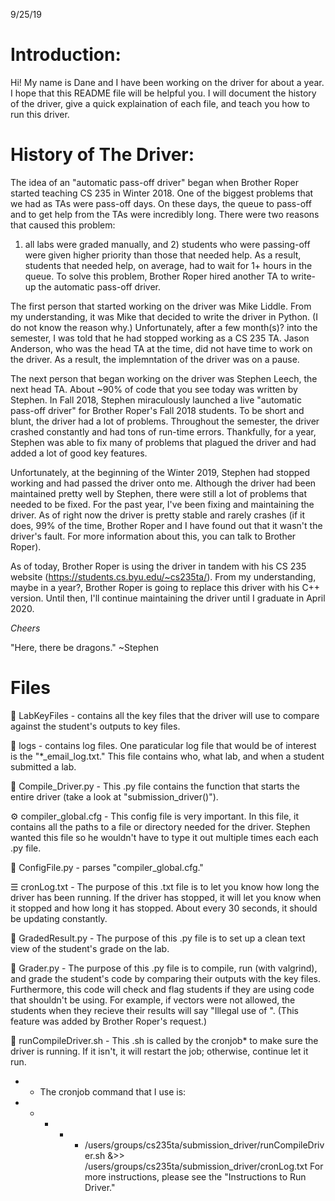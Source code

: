 9/25/19

# Introduction: #

Hi! My name is Dane and I have been working on the driver for about a year. 
I hope that this README file will be helpful you. I will document the history 
of the driver, give a quick explaination of each file, and teach you how to 
run this driver.



# History of The Driver: #

The idea of an "automatic pass-off driver" began when Brother Roper started
teaching CS 235 in Winter 2018. One of the biggest problems that we had as TAs
were pass-off days. On these days, the queue to pass-off and to get help from 
the TAs were incredibly long. There were two reasons that caused this problem: 
1) all labs were graded manually, and 2) students who were passing-off were 
given higher priority than those that needed help. As a result, students that 
needed help, on average, had to wait for 1+ hours in the queue. To solve this 
problem, Brother Roper hired another TA to write-up the automatic pass-off 
driver.

The first person that started working on the driver was Mike Liddle. From my 
understanding, it was Mike that decided to write the driver in Python. (I do not 
know the reason why.) Unfortunately, after a few month(s)? into the semester, I 
was told that he had stopped working as a CS 235 TA. Jason Anderson, who was the 
head TA at the time, did not have time to work on the driver. As a result, the 
implemntation of the driver was on a pause.

The next person that began working on the driver was Stephen Leech, the next head 
TA. About ~90% of code that you see today was written by Stephen. In Fall 2018, 
Stephen miraculously launched a live "automatic pass-off driver" for Brother 
Roper's Fall 2018 students. To be short and blunt, the driver had a lot of 
problems. Throughout the semester, the driver crashed constantly and had tons 
of run-time errors. Thankfully, for a year, Stephen was able to fix many of 
problems that plagued the driver and had added a lot of good key features.

Unfortunately, at the beginning of the Winter 2019, Stephen had stopped working 
and had passed the driver onto me. Although the driver had been maintained pretty 
well by Stephen, there were still a lot of problems that needed to be fixed. For 
the past year, I've been fixing and maintaining the driver. As of right now the 
driver is pretty stable and rarely crashes (if it does, 99% of the time, Brother
Roper and I have found out that it wasn't the driver's fault. For more information
about this, you can talk to Brother Roper).

As of today, Brother Roper is using the driver in tandem with his CS 235 website 
(https://students.cs.byu.edu/~cs235ta/). From my understanding, maybe in a year?, 
Brother Roper is going to replace this driver with his C++ version. Until then, 
I'll continue maintaining the driver until I graduate in April 2020.

*Cheers*

"Here, there be dragons." ~Stephen



# Files #

📁 LabKeyFiles - contains all the key files that the driver will use to compare
against the student's outputs to key files.

📁 logs - contains log files. One paraticular log file that would be of interest
is the "*_email_log.txt." This file contains who, what lab, and when a student
submitted a lab.

🐍 Compile_Driver.py - This .py file contains the function that starts the entire
driver (take a look at "submission_driver()").

⚙ compiler_global.cfg - This config file is very important. In this file, it
contains all the paths to a file or directory needed for the driver. Stephen
wanted this file so he wouldn't have to type it out multiple times each each
.py file.

🐍 ConfigFile.py - parses "compiler_global.cfg."

☰ cronLog.txt - The purpose of this .txt file is to let you know how long the
driver has been running. If the driver has stopped, it will let you know when
it stopped and how long it has stopped. About every 30 seconds, it should be
updating constantly.

🐍 GradedResult.py - The purpose of this .py file is to set up a clean text
view of the student's grade on the lab.

🐍 Grader.py - The purpose of this .py file is to compile, run (with valgrind),
and grade the student's code by comparing their outputs with the key files. 
Furthermore, this code will check and flag students if they are using code that 
shouldn't be using. For example, if vectors were not allowed, the students when 
they recieve their results will say "Illegal use of <blank>". (This feature was 
added by Brother Roper's request.) 

🐚 runCompileDriver.sh - This .sh is called by the cronjob* to make sure the
driver is running. If it isn't, it will restart the job; otherwise, continue
let it run.

* - The cronjob command that I use is:
* * * * * /users/groups/cs235ta/submission_driver/runCompileDriver.sh 
    &>> /users/groups/cs235ta/submission_driver/cronLog.txt
For more instructions, please see the "Instructions to Run Driver."